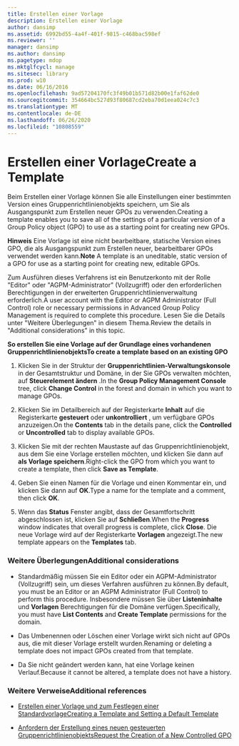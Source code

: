 ```yaml
---
title: Erstellen einer Vorlage
description: Erstellen einer Vorlage
author: dansimp
ms.assetid: 6992bd55-4a4f-401f-9815-c468bac598ef
ms.reviewer: ''
manager: dansimp
ms.author: dansimp
ms.pagetype: mdop
ms.mktglfcycl: manage
ms.sitesec: library
ms.prod: w10
ms.date: 06/16/2016
ms.openlocfilehash: 9ad57204170fc3f49b01b571d82b00e1faf62de0
ms.sourcegitcommit: 354664bc527d93f80687cd2eba70d1eea024c7c3
ms.translationtype: MT
ms.contentlocale: de-DE
ms.lasthandoff: 06/26/2020
ms.locfileid: "10808559"
---
```

# <span data-ttu-id="4dad8-103">Erstellen einer Vorlage</span><span class="sxs-lookup"><span data-stu-id="4dad8-103">Create a Template</span></span>


<span data-ttu-id="4dad8-104">Beim Erstellen einer Vorlage können Sie alle Einstellungen einer bestimmten Version eines Gruppenrichtlinienobjekts speichern, um Sie als Ausgangspunkt zum Erstellen neuer GPOs zu verwenden.</span><span class="sxs-lookup"><span data-stu-id="4dad8-104">Creating a template enables you to save all of the settings of a particular version of a Group Policy object (GPO) to use as a starting point for creating new GPOs.</span></span>

<span data-ttu-id="4dad8-105">**Hinweis**  Eine Vorlage ist eine nicht bearbeitbare, statische Version eines GPO, die als Ausgangspunkt zum Erstellen neuer, bearbeitbarer GPOs verwendet werden kann.</span><span class="sxs-lookup"><span data-stu-id="4dad8-105">**Note** A template is an uneditable, static version of a GPO for use as a starting point for creating new, editable GPOs.</span></span>

 

<span data-ttu-id="4dad8-106">Zum Ausführen dieses Verfahrens ist ein Benutzerkonto mit der Rolle "Editor" oder "AGPM-Administrator" (Vollzugriff) oder den erforderlichen Berechtigungen in der erweiterten Gruppenrichtlinienverwaltung erforderlich.</span><span class="sxs-lookup"><span data-stu-id="4dad8-106">A user account with the Editor or AGPM Administrator (Full Control) role or necessary permissions in Advanced Group Policy Management is required to complete this procedure.</span></span> <span data-ttu-id="4dad8-107">Lesen Sie die Details unter "Weitere Überlegungen" in diesem Thema.</span><span class="sxs-lookup"><span data-stu-id="4dad8-107">Review the details in "Additional considerations" in this topic.</span></span>

**<span data-ttu-id="4dad8-108">So erstellen Sie eine Vorlage auf der Grundlage eines vorhandenen Gruppenrichtlinienobjekts</span><span class="sxs-lookup"><span data-stu-id="4dad8-108">To create a template based on an existing GPO</span></span>**

1.  <span data-ttu-id="4dad8-109">Klicken Sie in der Struktur der **Gruppenrichtlinien-Verwaltungskonsole** in der Gesamtstruktur und Domäne, in der Sie GPOs verwalten möchten, auf **Steuerelement ändern** .</span><span class="sxs-lookup"><span data-stu-id="4dad8-109">In the **Group Policy Management Console** tree, click **Change Control** in the forest and domain in which you want to manage GPOs.</span></span>

2.  <span data-ttu-id="4dad8-110">Klicken Sie im Detailbereich auf der Registerkarte **Inhalt** auf die Registerkarte **gesteuert** oder **unkontrolliert** , um verfügbare GPOs anzuzeigen.</span><span class="sxs-lookup"><span data-stu-id="4dad8-110">On the **Contents** tab in the details pane, click the **Controlled** or **Uncontrolled** tab to display available GPOs.</span></span>

3.  <span data-ttu-id="4dad8-111">Klicken Sie mit der rechten Maustaste auf das Gruppenrichtlinienobjekt, aus dem Sie eine Vorlage erstellen möchten, und klicken Sie dann auf **als Vorlage speichern**.</span><span class="sxs-lookup"><span data-stu-id="4dad8-111">Right-click the GPO from which you want to create a template, then click **Save as Template**.</span></span>

4.  <span data-ttu-id="4dad8-112">Geben Sie einen Namen für die Vorlage und einen Kommentar ein, und klicken Sie dann auf **OK**.</span><span class="sxs-lookup"><span data-stu-id="4dad8-112">Type a name for the template and a comment, then click **OK**.</span></span>

5.  <span data-ttu-id="4dad8-113">Wenn das **Status** Fenster angibt, dass der Gesamtfortschritt abgeschlossen ist, klicken Sie auf **Schließen**.</span><span class="sxs-lookup"><span data-stu-id="4dad8-113">When the **Progress** window indicates that overall progress is complete, click **Close**.</span></span> <span data-ttu-id="4dad8-114">Die neue Vorlage wird auf der Registerkarte **Vorlagen** angezeigt.</span><span class="sxs-lookup"><span data-stu-id="4dad8-114">The new template appears on the **Templates** tab.</span></span>

### <span data-ttu-id="4dad8-115">Weitere Überlegungen</span><span class="sxs-lookup"><span data-stu-id="4dad8-115">Additional considerations</span></span>

-   <span data-ttu-id="4dad8-116">Standardmäßig müssen Sie ein Editor oder ein AGPM-Administrator (Vollzugriff) sein, um dieses Verfahren ausführen zu können.</span><span class="sxs-lookup"><span data-stu-id="4dad8-116">By default, you must be an Editor or an AGPM Administrator (Full Control) to perform this procedure.</span></span> <span data-ttu-id="4dad8-117">Insbesondere müssen Sie über **Listeninhalte** und **Vorlagen** Berechtigungen für die Domäne verfügen.</span><span class="sxs-lookup"><span data-stu-id="4dad8-117">Specifically, you must have **List Contents** and **Create Template** permissions for the domain.</span></span>

-   <span data-ttu-id="4dad8-118">Das Umbenennen oder Löschen einer Vorlage wirkt sich nicht auf GPOs aus, die mit dieser Vorlage erstellt wurden.</span><span class="sxs-lookup"><span data-stu-id="4dad8-118">Renaming or deleting a template does not impact GPOs created from that template.</span></span>

-   <span data-ttu-id="4dad8-119">Da Sie nicht geändert werden kann, hat eine Vorlage keinen Verlauf.</span><span class="sxs-lookup"><span data-stu-id="4dad8-119">Because it cannot be altered, a template does not have a history.</span></span>

### <span data-ttu-id="4dad8-120">Weitere Verweise</span><span class="sxs-lookup"><span data-stu-id="4dad8-120">Additional references</span></span>

-   [<span data-ttu-id="4dad8-121">Erstellen einer Vorlage und zum Festlegen einer Standardvorlage</span><span class="sxs-lookup"><span data-stu-id="4dad8-121">Creating a Template and Setting a Default Template</span></span>](creating-a-template-and-setting-a-default-template.md)

-   [<span data-ttu-id="4dad8-122">Anfordern der Erstellung eines neuen gesteuerten Gruppenrichtlinienobjekts</span><span class="sxs-lookup"><span data-stu-id="4dad8-122">Request the Creation of a New Controlled GPO</span></span>](request-the-creation-of-a-new-controlled-gpo.md)

 

 





